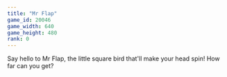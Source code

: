 ```yaml
---
title: "Mr Flap"
game_id: 20046
game_width: 640
game_height: 480
rank: 0
---
```

Say hello to Mr Flap, the little square bird that'll make your head spin! How far can you get?